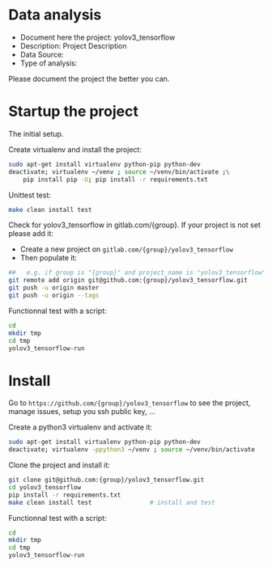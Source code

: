 # Data analysis
- Document here the project: yolov3_tensorflow
- Description: Project Description
- Data Source:
- Type of analysis:

Please document the project the better you can.

# Startup the project

The initial setup.

Create virtualenv and install the project:
```bash
sudo apt-get install virtualenv python-pip python-dev
deactivate; virtualenv ~/venv ; source ~/venv/bin/activate ;\
    pip install pip -U; pip install -r requirements.txt
```

Unittest test:
```bash
make clean install test
```

Check for yolov3_tensorflow in gitlab.com/{group}.
If your project is not set please add it:

- Create a new project on `gitlab.com/{group}/yolov3_tensorflow`
- Then populate it:

```bash
##   e.g. if group is "{group}" and project_name is "yolov3_tensorflow"
git remote add origin git@github.com:{group}/yolov3_tensorflow.git
git push -u origin master
git push -u origin --tags
```

Functionnal test with a script:

```bash
cd
mkdir tmp
cd tmp
yolov3_tensorflow-run
```

# Install

Go to `https://github.com/{group}/yolov3_tensorflow` to see the project, manage issues,
setup you ssh public key, ...

Create a python3 virtualenv and activate it:

```bash
sudo apt-get install virtualenv python-pip python-dev
deactivate; virtualenv -ppython3 ~/venv ; source ~/venv/bin/activate
```

Clone the project and install it:

```bash
git clone git@github.com:{group}/yolov3_tensorflow.git
cd yolov3_tensorflow
pip install -r requirements.txt
make clean install test                # install and test
```
Functionnal test with a script:

```bash
cd
mkdir tmp
cd tmp
yolov3_tensorflow-run
```
